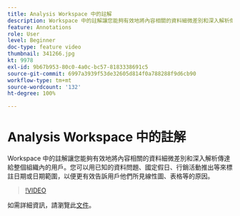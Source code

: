 ```yaml
---
title: Analysis Workspace 中的註解
description: Workspace 中的註解讓您能夠有效地將內容相關的資料細微差別和深入解析傳達給整個組織內的用戶。您可以用已知的資料問題、國定假日、行銷活動推出等來標註日期或日期範圍，以便更有效告訴用戶他們所見線性圖、表格等的原因。
feature: Annotations
role: User
level: Beginner
doc-type: feature video
thumbnail: 341266.jpg
kt: 9978
exl-id: 9b67b953-80c0-4a0c-bc57-8183338691c5
source-git-commit: 6997a3939f53de32605d814f0a788288f9d6cb90
workflow-type: tm+mt
source-wordcount: '132'
ht-degree: 100%

---
```


# Analysis Workspace 中的註解

Workspace 中的註解讓您能夠有效地將內容相關的資料細微差別和深入解析傳達給整個組織內的用戶。您可以用已知的資料問題、國定假日、行銷活動推出等來標註日期或日期範圍，以便更有效告訴用戶他們所見線性圖、表格等的原因。

>[!VIDEO](https://video.tv.adobe.com/v/341266/?quality=12&learn=on)

如需詳細資訊，請瀏覽此[文件](https://experienceleague.adobe.com/docs/analytics/analyze/analysis-workspace/components/annotations/overview.html?lang=en)。

